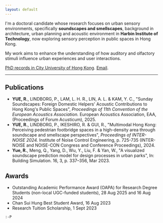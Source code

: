 ```yaml
---
layout: default
---
```


I'm a doctoral candidate whose research focuses on urban sensory environments, specifically **soundscapes and smellscapes**, background in architecture, urban planning and acoustic environment in **Harbin Institute of Technology**, now exploring sensory perception in public spaces in Hong Kong. 

My work aims to enhance the understanding of how auditory and olfactory stimuli influence urban experiences and user interactions.

[PhD records in City University of Hong Kong](./https://scholars.cityu.edu.hk/en/persons/ranyue6).
[Email](./ranyue6-c@my.cityu.edu.hk).

* * *

## Publications

*   **YUE, R.**, LINDBORG, P., LAM, L. H. R., LIN, A. L. & KAM, Y. C., "Sunday Soundscapes: Foreign Domestic Helpers' Acoustic Contributions to Hong Kong's Public Spaces", _Proceedings of 11th Convention of the European Acoustics Association._ European Acoustics Association, EAA, (Proceedings of Forum Acusticum), 2025.
*   **YUE, R.**, LINDBORG, P., IKESHIRO, R. & GUI, R., "Multimodal Hong Kong: Perceiving pedestrian footbridge spaces in a high-density area through soundscape and smellscape perspectives", _Proceedings of INTER-NOISE 2024._ Institute of Noise Control Engineering, p. 725-735 (INTER-NOISE and NOISE-CON Congress and Conference Proceedings), 2024.
*   **Yue, R.**, Meng, Q., Yang, D., Wu, Y., Liu, F. & Yan, W., "A visualized soundscape prediction model for design processes in urban parks", In: Building Simulation. 16, 3, p. 337–356, Mar 2023.

## Awards

*   Outstanding Academic Performance Award (OAPA) for Research Degree Students (non-local UGC-funded students), 28 Aug 2025 and 16 Aug 2024
*   Chan Sui Hung Best Student Award, 16 Aug 2023
*   Research Tuition Scholarship, 1 Sept 2023


```
:-P
```
